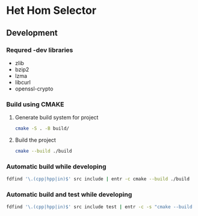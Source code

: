 # Het Hom Selector

## Development

### Requred -dev libraries
- zlib
- bzip2
- lzma
- libcurl
- openssl-crypto

### Build using CMAKE
1. Generate build system for project
    ```sh
    cmake -S . -B build/
    ```

2. Build the project
    ```sh
    cmake --build ./build
    ```

### Automatic build while developing

```sh
fdfind '\.(cpp|hpp|in)$' src include | entr -c cmake --build ./build
```

### Automatic build and test while developing

```sh
fdfind '\.(cpp|hpp|in)$' src include test | entr -c -s "cmake --build ./build; cd build; ctest"
```

